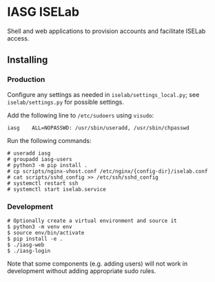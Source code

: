 # IASG ISELab
Shell and web applications to provision accounts and facilitate ISELab access.

## Installing
### Production
Configure any settings as needed in `iselab/settings_local.py`; see
`iselab/settings.py` for possible settings.

Add the following line to `/etc/sudoers` using `visudo`:
```
iasg    ALL=NOPASSWD: /usr/sbin/useradd, /usr/sbin/chpasswd
```
Run the following commands:
```
# useradd iasg
# groupadd iasg-users
# python3 -m pip install .
# cp scripts/nginx-vhost.conf /etc/nginx/{config-dir}/iselab.conf
# cat scripts/sshd_config >> /etc/ssh/sshd_config
# systemctl restart ssh
# systemctl start iselab.service
```

### Development
```
# Optionally create a virtual environment and source it
$ python3 -m venv env
$ source env/bin/activate
$ pip install -e .
$ ./iasg-web
$ ./iasg-login
```
Note that some components (e.g. adding users) will not work in development
without adding appropriate sudo rules.
